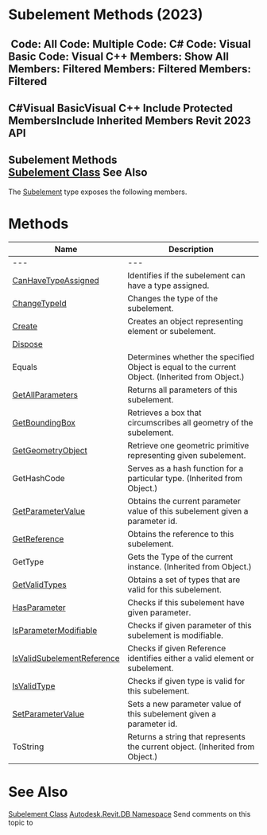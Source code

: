# Subelement Methods (2023)

﻿
 Code: All Code: Multiple Code: C# Code: Visual Basic Code: Visual C++  Members: Show All Members: Filtered Members: Filtered Members: Filtered   
---  
C#Visual BasicVisual C++
Include Protected MembersInclude Inherited Members
Revit 2023 API  
---  
Subelement Methods  
[Subelement Class](2d15bb45-70af-5f84-e899-322742591251.md "Subelement Class") See Also  
---  
The [Subelement](2d15bb45-70af-5f84-e899-322742591251.md "Subelement Class") type exposes the following members.
# Methods
| Name | Description |
| --- | --- |
| --- | --- | --- |
| [CanHaveTypeAssigned](dec0c104-7808-4f07-9eb4-c9247cc3a65a.md "CanHaveTypeAssigned Method") | Identifies if the subelement can have a type assigned. |
| [ChangeTypeId](4d8ab108-1a74-c4c9-1d84-ef323d246fe1.md "ChangeTypeId Method") | Changes the type of the subelement. |
| [Create](2df166ab-238b-1690-bd3e-2033778b9542.md "Create Method") | Creates an object representing element or subelement. |
| [Dispose](4e7a26fc-f9ec-e77b-cfdf-0f2c009bfb50.md "Dispose Method") |
| Equals | Determines whether the specified Object is equal to the current Object. (Inherited from Object.) |
| [GetAllParameters](f7ee81cc-3a1c-08c8-b495-c562968010cd.md "GetAllParameters Method") | Returns all parameters of this subelement. |
| [GetBoundingBox](32e76eb1-e305-ead5-0b3b-9eb15891c957.md "GetBoundingBox Method") | Retrieves a box that circumscribes all geometry of the subelement. |
| [GetGeometryObject](be23471b-e6ba-472f-f960-06d7e3dce56a.md "GetGeometryObject Method") | Retrieve one geometric primitive representing given subelement. |
| GetHashCode | Serves as a hash function for a particular type.  (Inherited from Object.) |
| [GetParameterValue](c1af0433-3e94-6e40-429b-ad77aaeaff73.md "GetParameterValue Method") | Obtains the current parameter value of this subelement given a parameter id. |
| [GetReference](62e0779b-25c1-b83a-0a13-ed2bf9cececc.md "GetReference Method") | Obtains the reference to this subelement. |
| GetType | Gets the Type of the current instance. (Inherited from Object.) |
| [GetValidTypes](e39919d5-4bca-bdf4-4e24-c73e03cf147a.md "GetValidTypes Method") | Obtains a set of types that are valid for this subelement. |
| [HasParameter](5725cdbe-5482-b403-f72f-936443e50e83.md "HasParameter Method") | Checks if this subelement have given parameter. |
| [IsParameterModifiable](82d6f753-6e14-3bd1-1fb2-caa284bf4686.md "IsParameterModifiable Method") | Checks if given parameter of this subelement is modifiable. |
| [IsValidSubelementReference](89deea46-e7ab-6e7a-a363-665a2eb4b012.md "IsValidSubelementReference Method") | Checks if given Reference identifies either a valid element or subelement. |
| [IsValidType](b9ab1dbf-2b7b-398a-6682-e2cce94e4352.md "IsValidType Method") | Checks if given type is valid for this subelement. |
| [SetParameterValue](b391bde2-d940-c022-8ab0-a86c7a083b64.md "SetParameterValue Method") | Sets a new parameter value of this subelement given a parameter id. |
| ToString | Returns a string that represents the current object. (Inherited from Object.) |

# See Also
[Subelement Class](2d15bb45-70af-5f84-e899-322742591251.md "Subelement Class")
[Autodesk.Revit.DB Namespace](87546ba7-461b-c646-cbb1-2cb8f5bff8b2.md "Autodesk.Revit.DB Namespace")
Send comments on this topic to 